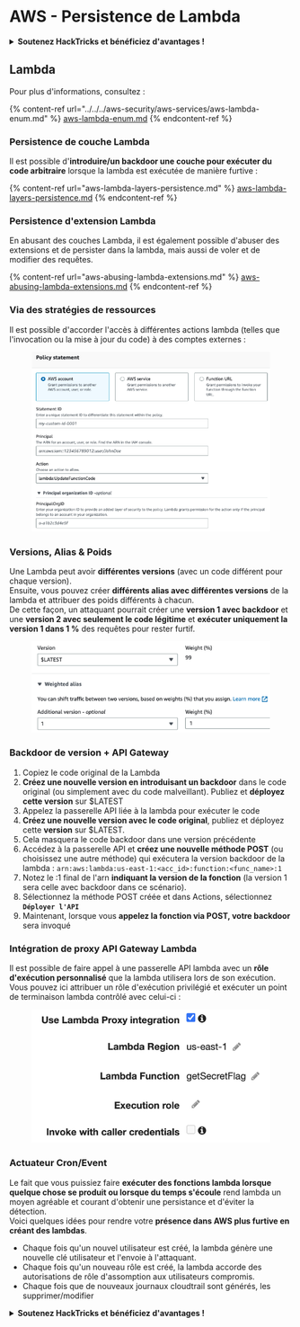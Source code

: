 # AWS - Persistence de Lambda

<details>

<summary><strong>Soutenez HackTricks et bénéficiez d'avantages !</strong></summary>

* Si vous souhaitez voir votre **entreprise annoncée dans HackTricks** ou si vous souhaitez accéder à la **dernière version de PEASS ou télécharger HackTricks en PDF**, consultez les [**PLANS D'ABONNEMENT**](https://github.com/sponsors/carlospolop) !
* Obtenez le [**swag officiel PEASS & HackTricks**](https://peass.creator-spring.com)
* Découvrez [**The PEASS Family**](https://opensea.io/collection/the-peass-family), notre collection exclusive de [**NFTs**](https://opensea.io/collection/the-peass-family)
* **Rejoignez le** 💬 [**groupe Discord**](https://discord.gg/hRep4RUj7f) ou le [**groupe Telegram**](https://t.me/peass) ou **suivez** moi sur **Twitter** 🐦 [**@carlospolopm**](https://twitter.com/carlospolopm)**.**
* **Partagez vos astuces de piratage en soumettant des PR aux** référentiels [**HackTricks**](https://github.com/carlospolop/hacktricks) et [**HackTricks Cloud**](https://github.com/carlospolop/hacktricks-cloud) github.

</details>

## Lambda

Pour plus d'informations, consultez :

{% content-ref url="../../../aws-security/aws-services/aws-lambda-enum.md" %}
[aws-lambda-enum.md](../../../aws-security/aws-services/aws-lambda-enum.md)
{% endcontent-ref %}

### Persistence de couche Lambda

Il est possible d'**introduire/un backdoor une couche pour exécuter du code arbitraire** lorsque la lambda est exécutée de manière furtive :

{% content-ref url="aws-lambda-layers-persistence.md" %}
[aws-lambda-layers-persistence.md](aws-lambda-layers-persistence.md)
{% endcontent-ref %}

### Persistence d'extension Lambda

En abusant des couches Lambda, il est également possible d'abuser des extensions et de persister dans la lambda, mais aussi de voler et de modifier des requêtes.

{% content-ref url="aws-abusing-lambda-extensions.md" %}
[aws-abusing-lambda-extensions.md](aws-abusing-lambda-extensions.md)
{% endcontent-ref %}

### Via des stratégies de ressources

Il est possible d'accorder l'accès à différentes actions lambda (telles que l'invocation ou la mise à jour du code) à des comptes externes :

<figure><img src="../../../../.gitbook/assets/image (2) (1).png" alt=""><figcaption></figcaption></figure>

### Versions, Alias & Poids

Une Lambda peut avoir **différentes versions** (avec un code différent pour chaque version).\
Ensuite, vous pouvez créer **différents alias avec différentes versions** de la lambda et attribuer des poids différents à chacun.\
De cette façon, un attaquant pourrait créer une **version 1 avec backdoor** et une **version 2 avec seulement le code légitime** et **exécuter uniquement la version 1 dans 1 %** des requêtes pour rester furtif.

<figure><img src="../../../../.gitbook/assets/image (2) (2).png" alt=""><figcaption></figcaption></figure>

### Backdoor de version + API Gateway

1. Copiez le code original de la Lambda
2. **Créez une nouvelle version en introduisant un backdoor** dans le code original (ou simplement avec du code malveillant). Publiez et **déployez cette version** sur $LATEST
1. Appelez la passerelle API liée à la lambda pour exécuter le code
3. **Créez une nouvelle version avec le code original**, publiez et déployez cette **version** sur $LATEST.
1. Cela masquera le code backdoor dans une version précédente
4. Accédez à la passerelle API et **créez une nouvelle méthode POST** (ou choisissez une autre méthode) qui exécutera la version backdoor de la lambda : `arn:aws:lambda:us-east-1:<acc_id>:function:<func_name>:1`
1. Notez le :1 final de l'arn **indiquant la version de la fonction** (la version 1 sera celle avec backdoor dans ce scénario).
5. Sélectionnez la méthode POST créée et dans Actions, sélectionnez **`Déployer l'API`**
6. Maintenant, lorsque vous **appelez la fonction via POST, votre backdoor** sera invoqué

### Intégration de proxy API Gateway Lambda

Il est possible de faire appel à une passerelle API lambda avec un **rôle d'exécution personnalisé** que la lambda utilisera lors de son exécution. Vous pouvez ici attribuer un rôle d'exécution privilégié et exécuter un point de terminaison lambda contrôlé avec celui-ci :

<figure><img src="../../../../.gitbook/assets/image (9).png" alt=""><figcaption></figcaption></figure>

### Actuateur Cron/Event

Le fait que vous puissiez faire **exécuter des fonctions lambda lorsque quelque chose se produit ou lorsque du temps s'écoule** rend lambda un moyen agréable et courant d'obtenir une persistance et d'éviter la détection.\
Voici quelques idées pour rendre votre **présence dans AWS plus furtive en créant des lambdas**.

* Chaque fois qu'un nouvel utilisateur est créé, la lambda génère une nouvelle clé utilisateur et l'envoie à l'attaquant.
* Chaque fois qu'un nouveau rôle est créé, la lambda accorde des autorisations de rôle d'assomption aux utilisateurs compromis.
* Chaque fois que de nouveaux journaux cloudtrail sont générés, les supprimer/modifier

<details>

<summary><strong>Soutenez HackTricks et bénéficiez d'avantages !</strong></summary>

* Si vous souhaitez voir votre **entreprise annoncée dans HackTricks** ou si vous souhaitez accéder à la **dernière version de PEASS ou télécharger HackTricks en PDF**, consultez les [**PLANS D'ABONNEMENT**](https://github.com/sponsors/carlospolop) !
* Obtenez le [**swag officiel PEASS & HackTricks**](https://peass.creator-spring.com)
* Découvrez [**The PEASS Family**](https://opensea.io/collection/the-peass-family), notre collection exclusive de [**NFTs**](https://opensea.io/collection/the-peass-family)
* **Rejoignez le** 💬 [**groupe Discord**](https://discord.gg/hRep4RUj7f) ou le [**groupe Telegram**](https://t.me/peass) ou **suivez** moi sur **Twitter** 🐦 [**@carlospolopm**](https://twitter.com/carlospolopm)**.**
* **Partagez vos astuces de piratage en soumettant des PR aux** référentiels [**HackTricks**](https://github.com/carlospolop/hacktricks) et [**HackTricks Cloud**](https://github.com/carlospolop/hacktricks-cloud) github.

</details>
